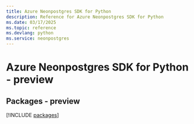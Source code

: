 ```yaml
---
title: Azure Neonpostgres SDK for Python
description: Reference for Azure Neonpostgres SDK for Python
ms.date: 03/17/2025
ms.topic: reference
ms.devlang: python
ms.service: neonpostgres
---
```

# Azure Neonpostgres SDK for Python - preview
## Packages - preview
[!INCLUDE [packages](neonpostgres-index.md)]